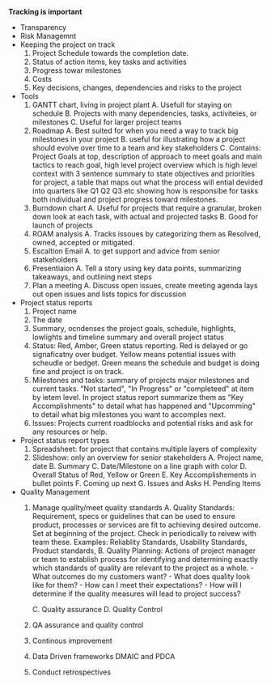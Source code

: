 



























**Tracking is important**
- Transparency
- Risk Managemnt 
- Keeping the project on track
	1. Project Schedule towards the completion date. 
	2. Status of action items, key tasks and activities
	3. Progress towar milestones
	4. Costs
	5. Key decisions, changes, dependencies and risks to the project
- Tools
	1. GANTT chart, living in project plant
		A. Usefull for staying on schedule
		B. Projects with many dependencies, tasks, activiteies, or milestones
		C. Useful for larger project teams
	2. Roadmap
		A. Best suited for when you need a way to track big milestones in your project
		B. useful for illustrating how a project should evolve over time to a team and key stakeholders
		C. Contains: Project Goals at top, description of approach to meet goals and main tactics to reach goal, high level project overview which is high level context with 3 sentence summary to state objectives and priorities for project, a table that maps out what the process will ential devided into quarters like Q1 Q2 Q3 etc showing how is responsibe for tasks both individual and project progress toward milestones.
	3. Burndown chart 
		A. Useful for projects that require a granular, broken down look at each task, with actual and projected tasks 
		B. Good for launch of projects
	4. ROAM analysis 
		A. Tracks issoues by categorizing them as Resolved, owned, accepted or mitigated.  
	5. Escaltion Email
		A. to get support and advice from senior statkeholders  
	6. Presentiaion 
		A. Tell a story using key data points, summarizing takeaways, and outlining next steps
	7. Plan a meeting 
		A. Discuss open issues, create meeting agenda lays out open issues and lists topics for discussion
- Project status reports
	1. Project name
	2. The date
	3. Summary, ocndenses the project goals, schedule, highlights, lowlights and timeline summary and overall project status
	4. Status: Red, Amber, Green status reporting. Red is delayed or go signaficatny over budget. Yellow means potential issues with scheudle or bedget. Green means the schedule and budget is doing fine and project is on track. 
	5. Milestones and tasks: summary of projects major milestones and current tasks. "Not started", "In Progress" or "completeed" at item by ietem level. In project status report summarize them as "Key Accomplishments" to detail what has happened and "Upcomming" to detail what big milestones you want to accomples next.
	6. Issues: Projects current roadblocks and potential risks and ask for any resources or help. 
- Project status report types
	1. Spreadsheet: for project that contains multiple layers of complexity
	2. Slideshow: only an overview for senior stakeholders
		A. Project name, date
		B. Summary
		C. Date/Milestone on a line graph with color
		D. Overall Status of Red, Yellow or Green
		E. Key Accomplishements in bullet points
		F. Coming up next
		G. Issues and Asks
		H. Pending Items
- Quality Management 
	1. Manage quality/meet quality standards
		A. Quality Standards: Requirement, specs or guidelines that can be used to ensure product, processes or services are fit to achieving desired outcome. Set at beginning of the project. Check in periodically to reivew with team these. Examples: Reliablity Standards, Usability Standards, Product standards, 
		B. Quality Planning: Actions of project manager or team to establish process for identifying and determining exactly which standards of quality are relevant to the project as a whole. 
			- What outcomes do my customers want?
			- What does quality look like for them?
			- How can I meet their expectations? 
			- How will I determine if the quality measures will lead to project success?

		C. Quality assurance 
		D. Quality Control
	2. QA assurance and quality control
	3. Continous improvement
	4. Data Driven frameworks DMAIC and PDCA
	5. Conduct retrospectives

